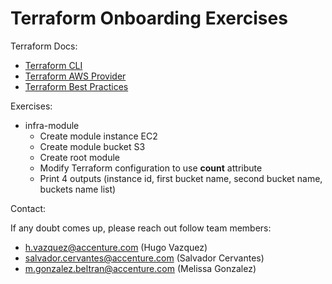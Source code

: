 # Terraform Onboarding Exercises

Terraform Docs:

- [Terraform CLI](https://www.terraform.io/docs/cli-index.html)
- [Terraform AWS Provider](https://www.terraform.io/docs/providers/aws/index.html)
- [Terraform Best Practices](https://www.terraform-best-practices.com/)

Exercises:

- infra-module
  - Create module instance EC2
  - Create module bucket S3
  - Create root module
  - Modify Terraform configuration to use **count** attribute
  - Print 4 outputs (instance id, first bucket name, second bucket name, buckets name list)

Contact:

If any doubt comes up, please reach out follow team members:
- h.vazquez@accenture.com (Hugo Vazquez)
- salvador.cervantes@accenture.com (Salvador Cervantes)
- m.gonzalez.beltran@accenture.com (Melissa Gonzalez)